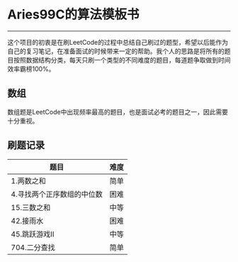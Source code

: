 # Aries99C的算法模板书

---

这个项目的初衷是在刷LeetCode的过程中总结自己刷过的题型，希望以后能作为自己的复习笔记，在准备面试的时候带来一定的帮助。我个人的思路是将所有的题目按照数据结构分类，每天只刷一个类型的不同难度的题目，每道题争取做到时间效率霸榜100%。

## 数组

数组题是LeetCode中出现频率最高的题目，也是面试必考的题目之一，因此需要十分重视。

## 刷题记录

| 题目 | 难度 |
| -------- | :----: |
| 1.两数之和 | 简单 |
| 4.寻找两个正序数组的中位数 | 困难 |
| 15.三数之和 | 中等 |
| 42.接雨水 | 困难 |
| 45.跳跃游戏Ⅱ | 中等 |
| 704.二分查找 | 简单 |


